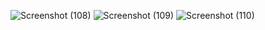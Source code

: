![Screenshot (108)](https://github.com/user-attachments/assets/8b1946c3-2973-4bb8-922d-ccfc33c74f94)
![Screenshot (109)](https://github.com/user-attachments/assets/374b06a4-615c-485f-bc11-7c2cb1b9bdc5)
![Screenshot (110)](https://github.com/user-attachments/assets/e33f6343-a770-4d76-9912-319a92668466)
